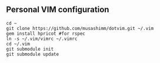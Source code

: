 
## Personal VIM configuration

    cd ~
    git clone https://github.com/musashimm/dotvim.git ~/.vim
    gem install hpricot #for rspec
    ln -s ~/.vim/vimrc ~/.vimrc
    cd ~/.vim
    git submodule init
    git submodule update
